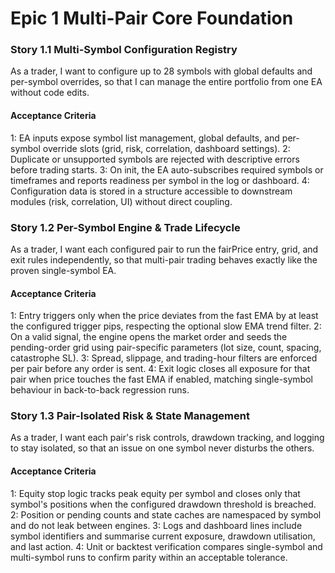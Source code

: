 # Epic 1 Multi-Pair Core Foundation
### Story 1.1 Multi-Symbol Configuration Registry
As a trader, I want to configure up to 28 symbols with global defaults and per-symbol overrides, so that I can manage the entire portfolio from one EA without code edits.

#### Acceptance Criteria
1: EA inputs expose symbol list management, global defaults, and per-symbol override slots (grid, risk, correlation, dashboard settings).
2: Duplicate or unsupported symbols are rejected with descriptive errors before trading starts.
3: On init, the EA auto-subscribes required symbols or timeframes and reports readiness per symbol in the log or dashboard.
4: Configuration data is stored in a structure accessible to downstream modules (risk, correlation, UI) without direct coupling.

### Story 1.2 Per-Symbol Engine & Trade Lifecycle
As a trader, I want each configured pair to run the fairPrice entry, grid, and exit rules independently, so that multi-pair trading behaves exactly like the proven single-symbol EA.

#### Acceptance Criteria
1: Entry triggers only when the price deviates from the fast EMA by at least the configured trigger pips, respecting the optional slow EMA trend filter.
2: On a valid signal, the engine opens the market order and seeds the pending-order grid using pair-specific parameters (lot size, count, spacing, catastrophe SL).
3: Spread, slippage, and trading-hour filters are enforced per pair before any order is sent.
4: Exit logic closes all exposure for that pair when price touches the fast EMA if enabled, matching single-symbol behaviour in back-to-back regression runs.

### Story 1.3 Pair-Isolated Risk & State Management
As a trader, I want each pair's risk controls, drawdown tracking, and logging to stay isolated, so that an issue on one symbol never disturbs the others.

#### Acceptance Criteria
1: Equity stop logic tracks peak equity per symbol and closes only that symbol's positions when the configured drawdown threshold is breached.
2: Position or pending counts and state caches are namespaced by symbol and do not leak between engines.
3: Logs and dashboard lines include symbol identifiers and summarise current exposure, drawdown utilisation, and last action.
4: Unit or backtest verification compares single-symbol and multi-symbol runs to confirm parity within an acceptable tolerance.
